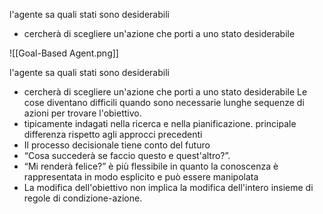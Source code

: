 l'agente sa quali stati sono desiderabili
- cercherà di scegliere un'azione che porti a uno stato desiderabile

![[Goal-Based Agent.png]]

l'agente sa quali stati sono desiderabili
- cercherà di scegliere un'azione che porti a uno stato desiderabile
Le cose diventano difficili quando sono necessarie lunghe sequenze di azioni per trovare l'obiettivo.
- tipicamente indagati nella ricerca e nella pianificazione.
principale differenza rispetto agli approcci precedenti
- Il processo decisionale tiene conto del futuro
- “Cosa succederà se faccio questo e quest'altro?”.
- “Mi renderà felice?”
è più flessibile in quanto la conoscenza è rappresentata in modo esplicito e può essere manipolata
- La modifica dell'obiettivo non implica la modifica dell'intero insieme di regole di condizione-azione.